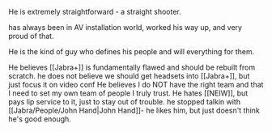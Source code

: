 He is extremely straightforward - a straight shooter.

has always been in AV installation world, worked his way up, and very proud of that. 

He is the kind of guy who defines his people and will everything for them. 

He believes [[Jabra+]] is fundamentally flawed and should be rebuilt from scratch.
he does not believe we should get headsets into [[Jabra+]], but just focus it on video conf
He believes I do NOT have the right team and that I need to set my own team of people I truly trust.
He hates [[NEIW]], but pays lip service to it, just to stay out of trouble.
he stopped talkin with [[Jabra/People/John Hand|John Hand]]- he likes him, but just doesn't think he's good enough.
